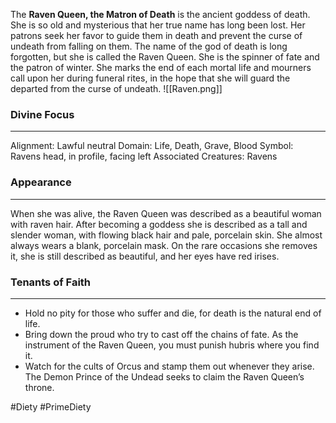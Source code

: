 The **Raven Queen, the Matron of Death** is the ancient goddess of death. She is so old and mysterious that her true name has long been lost. Her patrons seek her favor to guide them in death and prevent the curse of undeath from falling on them. The name of the god of death is long forgotten, but she is called the Raven Queen. She is the spinner of fate and the patron of winter. She marks the end of each mortal life and mourners call upon her during funeral rites, in the hope that she will guard the departed from the curse of undeath. 
![[Raven.png]]
### Divine Focus
---
Alignment: Lawful neutral
Domain: Life, Death, Grave, Blood
Symbol: Ravens head, in profile, facing left
Associated Creatures: Ravens
### Appearance
------
When she was alive, the Raven Queen was described as a beautiful woman with raven hair. After becoming a goddess she is described as a tall and slender woman, with flowing black hair and pale, porcelain skin. She almost always wears a blank, porcelain mask. On the rare occasions she removes it, she is still described as beautiful, and her eyes have red irises.
### Tenants of Faith
---
- Hold no pity for those who suffer and die, for death is the natural end of life.
- Bring down the proud who try to cast off the chains of fate. As the instrument of the Raven Queen, you must punish hubris where you find it.
- Watch for the cults of Orcus and stamp them out whenever they arise. The Demon Prince of the Undead seeks to claim the Raven Queen’s throne.

#Diety #PrimeDiety